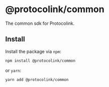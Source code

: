 # @protocolink/common

The common sdk for Protocolink.

## Install

Install the package via `npm`:

```sh
npm install @protocolink/common
```

or `yarn`:

```sh
yarn add @protocolink/common
```
